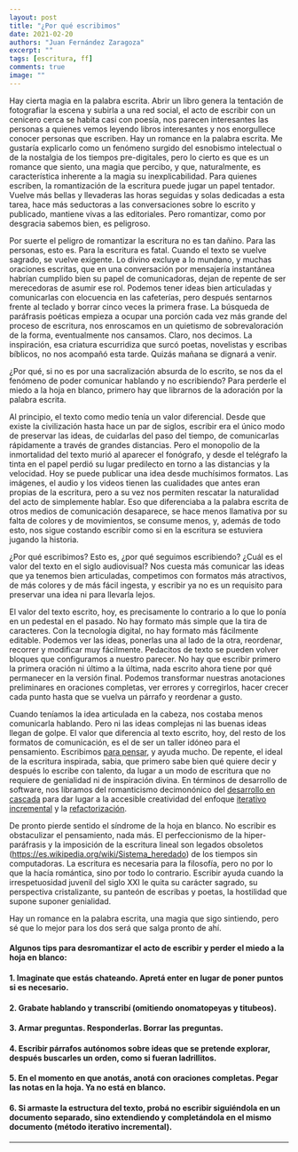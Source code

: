 ```yaml
---
layout: post
title: "¿Por qué escribimos"
date: 2021-02-20
authors: "Juan Fernández Zaragoza"
excerpt: ""
tags: [escritura, ff]
comments: true
image: ""
---
```


Hay cierta magia en la palabra escrita. Abrir un libro genera la tentación de fotografiar la escena y subirla a una red social, el acto de escribir con un cenicero cerca se habita casi con poesía, nos parecen interesantes las personas a quienes vemos leyendo libros interesantes y nos enorgullece conocer personas que escriben. Hay un romance en la palabra escrita. Me gustaría explicarlo como un fenómeno surgido del esnobismo intelectual o de la nostalgia de los tiempos pre-digitales, pero lo cierto es que es un romance que siento, una magia que percibo, y que, naturalmente, es característica inherente a la magia su inexplicabilidad. Para quienes escriben, la romantización de la escritura puede jugar un papel tentador. Vuelve más bellas y llevaderas las horas seguidas y solas dedicadas a esta tarea, hace más seductoras a las conversaciones sobre lo escrito y publicado, mantiene vivas a las editoriales. Pero romantizar, como por desgracia sabemos bien, es peligroso.

Por suerte el peligro de romantizar la escritura no es tan dañino. Para las personas, esto es. Para la escritura es fatal. Cuando el texto se vuelve sagrado, se vuelve exigente. Lo divino excluye a lo mundano, y muchas oraciones escritas, que en una conversación por mensajería instantánea habrían cumplido bien su papel de comunicadoras, dejan de repente de ser merecedoras de asumir ese rol. Podemos tener ideas bien articuladas y comunicarlas con elocuencia en las cafeterías, pero después sentarnos frente al teclado y borrar cinco veces la primera frase. La búsqueda de paráfrasis poéticas empieza a ocupar una porción cada vez más grande del proceso de escritura, nos enroscamos en un quietismo de sobrevaloración de la forma, eventualmente nos cansamos. Claro, nos decimos. La inspiración, esa criatura escurridiza que surcó poetas, novelistas y escribas bíblicos, no nos acompañó esta tarde. Quizás mañana se dignará a venir.

¿Por qué, si no es por una sacralización absurda de lo escrito, se nos da el fenómeno de poder comunicar hablando y no escribiendo? Para perderle el miedo a la hoja en blanco, primero hay que librarnos de la adoración por la palabra escrita.

Al principio, el texto como medio tenía un valor diferencial. Desde que existe la civilización hasta hace un par de siglos, escribir era el único modo de preservar las ideas, de cuidarlas del paso del tiempo, de comunicarlas rápidamente a través de grandes distancias. Pero el monopolio de la inmortalidad del texto murió al aparecer el fonógrafo, y desde el telégrafo la tinta en el papel perdió su lugar predilecto en torno a las distancias y la velocidad. Hoy se puede publicar una idea desde muchísimos formatos. Las imágenes, el audio y los videos tienen las cualidades que antes eran propias de la escritura, pero a su vez nos permiten rescatar la naturalidad del acto de simplemente hablar. Eso que diferenciaba a la palabra escrita de otros medios de comunicación desaparece, se hace menos llamativa por su falta de colores y de movimientos, se consume menos, y, además de todo esto, nos sigue costando escribir como si en la escritura se estuviera jugando la historia.

¿Por qué escribimos? Esto es, ¿por qué seguimos escribiendo? ¿Cuál es el valor del texto en el siglo audiovisual? Nos cuesta más comunicar las ideas que ya tenemos bien articuladas, competimos con formatos más atractivos, de más colores y de más fácil ingesta, y escribir ya no es un requisito para preservar una idea ni para llevarla lejos.

El valor del texto escrito, hoy, es precisamente lo contrario a lo que lo ponía en un pedestal en el pasado. No hay formato más simple que la tira de caracteres. Con la tecnología digital, no hay formato más fácilmente editable. Podemos ver las ideas, ponerlas una al lado de la otra, reordenar, recorrer y modificar muy fácilmente. Pedacitos de texto se pueden volver bloques que configuramos a nuestro parecer. No hay que escribir primero la primera oración ni último a la última, nada escrito ahora tiene por qué permanecer en la versión final. Podemos transformar nuestras anotaciones preliminares en oraciones completas, ver errores y corregirlos, hacer crecer cada punto hasta que se vuelva un párrafo y reordenar a gusto.

Cuando teníamos la idea articulada en la cabeza, nos costaba menos comunicarla hablando. Pero ni las ideas complejas ni las buenas ideas llegan de golpe. El valor que diferencia al texto escrito, hoy, del resto de los formatos de comunicación, es el de ser un taller idóneo para el pensamiento. Escribimos [para pensar](https://filosofiadelfuturo.com/expandiendo-nuestra-mente/), y ayuda mucho. De repente, el ideal de la escritura inspirada, sabia, que primero sabe bien qué quiere decir y después lo escribe con talento, da lugar a un modo de escritura que no requiere de genialidad ni de inspiración divina. En términos de desarrollo de software, nos libramos del romanticismo decimonónico del [desarrollo en cascada](https://es.wikipedia.org/wiki/Desarrollo_en_cascada) para dar lugar a la accesible creatividad del enfoque [iterativo incremental](https://es.wikipedia.org/wiki/Desarrollo_iterativo_y_creciente) y la [refactorización](https://es.wikipedia.org/wiki/Refactorizaci%C3%B3n).

De pronto pierde sentido el síndrome de la hoja en blanco. No escribir es obstaculizar el pensamiento, nada más. El perfeccionismo de la hiper-paráfrasis y la imposición de la escritura lineal son legados obsoletos (https://es.wikipedia.org/wiki/Sistema_heredado) de los tiempos sin computadoras. La escritura es necesaria para la filosofía, pero no por lo que la hacía romántica, sino por todo lo contrario. Escribir ayuda cuando la irrespetuosidad juvenil del siglo XXI le quita su carácter sagrado, su perspectiva cristalizante, su panteón de escribas y poetas, la hostilidad que supone suponer genialidad.

Hay un romance en la palabra escrita, una magia que sigo sintiendo, pero sé que lo mejor para los dos será que salga pronto de ahí.

#### Algunos tips para desromantizar el acto de escribir y perder el miedo a la hoja en blanco:

#### 1. Imaginate que estás chateando. Apretá enter en lugar de poner puntos si es necesario.
#### 2. Grabate hablando y transcribí (omitiendo onomatopeyas y titubeos).
#### 3. Armar preguntas. Responderlas. Borrar las preguntas.
#### 4. Escribir párrafos autónomos sobre ideas que se pretende explorar, después buscarles un orden, como si fueran ladrillitos.
#### 5. En el momento en que anotás, anotá con oraciones completas. Pegar las notas en la hoja. Ya no está en blanco.
#### 6. Si armaste la estructura del texto, probá no escribir siguiéndola en un documento separado, sino extendiendo y completándola en el mismo documento (método iterativo incremental).
---
